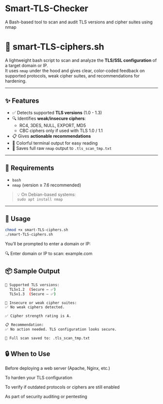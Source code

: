 # Smart-TLS-Checker
 A Bash-based tool to scan and audit TLS versions and cipher suites using nmap

# 🔐 smart-TLS-ciphers.sh

A lightweight bash script to scan and analyze the **TLS/SSL configuration** of a target domain or IP.  
It uses `nmap` under the hood and gives clear, color-coded feedback on supported protocols, weak cipher suites, and recommendations for hardening.

---

## ✨ Features

- ✅ Detects supported **TLS versions** (1.0 - 1.3)
- 🔍 Identifies **weak/insecure ciphers**:
  - RC4, 3DES, NULL, EXPORT, MD5
  - CBC ciphers only if used with TLS 1.0 / 1.1
- 📋 Gives **actionable recommendations**
- 🌈 Colorful terminal output for easy reading
- 🧾 Saves full raw `nmap` output to `.tls_scan_tmp.txt`

---

## 🧰 Requirements

- `bash`
- `nmap` (version ≥ 7.6 recommended)

> 💡 On Debian-based systems:  
> `sudo apt install nmap`

---

## 🚀 Usage

```bash
chmod +x smart-TLS-ciphers.sh
./smart-TLS-ciphers.sh
```

You’ll be prompted to enter a domain or IP:

🔍 Enter domain or IP to scan: example.com

## 📦 Sample Output

```bash
🔐 Supported TLS versions:
  TLSv1.2  (Secure – ✅)
  TLSv1.3  (Secure – ✅)

🔎 Insecure or weak cipher suites:
✅ No weak ciphers detected.

✅ Cipher strength rating is A.

📋 Recommendation:
✅ No action needed. TLS configuration looks secure.

📁 Full scan saved to: .tls_scan_tmp.txt
```


## 🔒 When to Use

Before deploying a web server (Apache, Nginx, etc.)

To harden your TLS configuration

To verify if outdated protocols or ciphers are still enabled

As part of security auditing or pentesting




